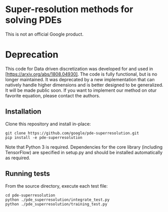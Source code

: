 # Super-resolution methods for solving PDEs

This is not an official Google product.

# Deprecation
This code for Data driven discretization was developed for and used in [https://arxiv.org/abs/1808.04930]. The code is fully functional, but is no longer maintained. It was deprecated by a new implementation that can natively handle higher dimensions and is better designed to be generalized. It will be made public soon. If you want to implement our method on otur favorite equation, please contact the authors.

## Installation

Clone this repository and install in-place:

    git clone https://github.com/google/pde-superresolution.git
    pip install -e pde-superresolution

Note that Python 3 is required. Dependencies for the core library (including
TensorFlow) are specified in setup.py and should be installed automatically as
required.

## Running tests

From the source directory, execute each test file:

    cd pde-superresolution
    python ./pde_superresolution/integrate_test.py
    python ./pde_superresolution/training_test.py
